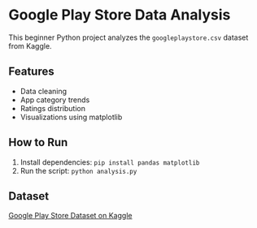 # Google Play Store Data Analysis

This beginner Python project analyzes the `googleplaystore.csv` dataset from Kaggle.

## Features
- Data cleaning
- App category trends
- Ratings distribution
- Visualizations using matplotlib

## How to Run
1. Install dependencies: `pip install pandas matplotlib`
2. Run the script: `python analysis.py`

## Dataset
[Google Play Store Dataset on Kaggle](https://www.kaggle.com/datasets/lava18/google-play-store-apps)


